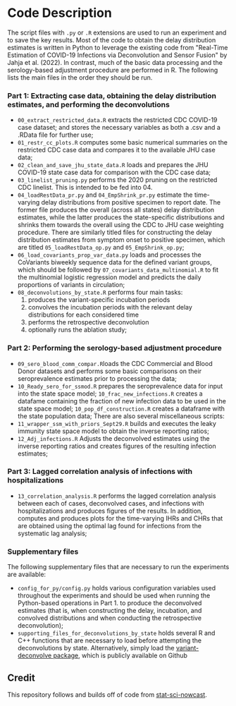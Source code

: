 # Code Description

The script files with `.py` or `.R` extensions are 
used to run an experiment and to save the key results. 
Most of the code to obtain the delay distribution estimates is written in Python
to leverage the existing code from "Real-Time Estimation of COVID-19 Infections via 
Deconvolution and Sensor Fusion" by Jahja et al. (2022). 
In contrast, much of the basic data processing and the 
serology-based adjustment procedure are performed in R.
The following lists the main files in the order they should be run. 

### Part 1: Extracting case data, obtaining the delay distribution estimates, and performing the deconvolutions

* `00_extract_restricted_data.R` extracts the restricted CDC COVID-19 case dataset;
  and stores the necessary variables as both a .csv and a .RData file for further use;
* `01_restr_cc_plots.R` computes some basic numerical summaries on the 
  restricted CDC case data and compares it to the available JHU case data;
* `02_clean_and_save_jhu_state_data.R` loads and prepares the JHU COVID-19 state case 
  data for comparison with the CDC case data;
* `03_linelist_pruning.py` performs the 2020 pruning on
  the restricted CDC linelist. This is intended to be fed into 04.
* `04_loadRestData_pr.py` and `04_EmpShrink_pr.py` estimate the
  time-varying delay distributions from positive specimen to report date.
  The former file produces the overall (across all states)
  delay distribution estimates, while the latter produces the state-specific distributions
  and shrinks them towards the overall using the CDC to JHU case weighting procedure. 
  There are similarly titled files for constructing the delay distribution estimates
  from symptom onset to positive specimen,
  which are titled `05_loadRestData_op.py` and `05_EmpShrink_op.py`;
* `06_load_covariants_prop_var_data.py` loads and processes the CoVariants
  biweekly sequence data for the defined variant groups, which should be followed by
  `07_covariants_data_multinomial.R` to fit the multinomial logistic regression model and
  predicts the daily proportions of variants in circulation;
* `08_deconvolutions_by_state.R` performs four main tasks:
  1) produces the variant-specific incubation periods
  2) convolves the incubation periods with the relevant delay distributions for each considered time
  3) performs the retrospective deconvolution
  4) optionally runs the ablation study;

### Part 2: Performing the serology-based adjustment procedure
* `09_sero_blood_comm_compar.R`loads the CDC Commercial and Blood Donor datasets and performs 
  some basic comparisons on their seroprevalence estimates prior to processing the data;
* `10_Ready_sero_for_ssmod.R` prepares the seroprevalence data for input into the state space model;
  `10_frac_new_infections.R` creates a datafame containing the fraction of new infection data to be used
  in the state space model; `10_pop_df_construction.R` creates a dataframe with the state population data;
  There are also several miscellaneous scripts:
* `11_wrapper_ssm_with_priors_Sept29.R` builds and executes the leaky immunity state space model to obtain
  the inverse reporting ratios;
* `12_Adj_infections.R` Adjusts the deconvolved estimates using the inverse reporting ratios and
  creates figures of the resulting infection estimates;

### Part 3:  Lagged correlation analysis of infections with hospitalizations
* `13_correlation_analysis.R` performs the lagged correlation analysis between each of cases, 
  deconvolved cases, and infections with hospitalizations and produces figures of the results. In addition, 
  computes and produces plots for the time-varying IHRs and CHRs that are obtained using the
  optimal lag found for infections from the systematic lag analysis;

### Supplementary files 
The following supplementary files that are necessary to run the experiments are available:
* `config_for_py/config.py` holds various configuration variables used throughout the
  experiments and should be used when running the Python-based operations in Part 1.
  to produce the deconvolved estimates (that is, when constructing the delay, incubation,
  and convolved distributions and when conducting the retrospective deconvolution);
 * `supporting_files_for_deconvolutions_by_state` holds several R and C++ functions
  that are necessary to load before attempting the deconvolutions by state. Alternatively, 
  simply load the [variant-deconvolve package](https://github.com/dajmcdon/variant-deconvolve),
  which is publicly available on Github


## Credit
This repository follows and builds off of code from
[stat-sci-nowcast](https://github.com/cmu-delphi/stat-sci-nowcast/).
